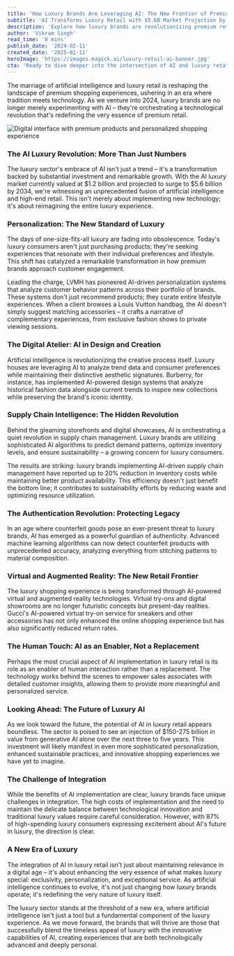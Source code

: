 ```yaml
---
title: 'How Luxury Brands Are Leveraging AI: The New Frontier of Premium Retail Innovation'
subtitle: 'AI Transforms Luxury Retail with $5.6B Market Projection by 2034'
description: 'Explore how luxury brands are revolutionizing premium retail through AI innovation, with the market projected to reach $5.6 billion by 2034. From personalized shopping experiences to AI-powered design and authentication, discover how high-end retailers are blending tradition with technology to create the future of luxury shopping.'
author: 'Vikram Singh'
read_time: '8 mins'
publish_date: '2024-02-11'
created_date: '2025-02-11'
heroImage: 'https://images.magick.ai/luxury-retail-ai-banner.jpg'
cta: 'Ready to dive deeper into the intersection of AI and luxury retail? Follow us on LinkedIn at MagickAI to stay at the forefront of premium retail innovation and join an exclusive community of industry leaders shaping the future of luxury experiences.'
---
```


The marriage of artificial intelligence and luxury retail is reshaping the landscape of premium shopping experiences, ushering in an era where tradition meets technology. As we venture into 2024, luxury brands are no longer merely experimenting with AI – they're orchestrating a technological revolution that's redefining the very essence of premium retail.

![Digital interface with premium products and personalized shopping experience](https://i.magick.ai/PIXE/1739294235521_magick_img.webp)

### The AI Luxury Revolution: More Than Just Numbers

The luxury sector's embrace of AI isn't just a trend – it's a transformation backed by substantial investment and remarkable growth. With the AI luxury market currently valued at $1.2 billion and projected to surge to $5.6 billion by 2034, we're witnessing an unprecedented fusion of artificial intelligence and high-end retail. This isn't merely about implementing new technology; it's about reimagining the entire luxury experience.

### Personalization: The New Standard of Luxury

The days of one-size-fits-all luxury are fading into obsolescence. Today's luxury consumers aren't just purchasing products; they're seeking experiences that resonate with their individual preferences and lifestyle. This shift has catalyzed a remarkable transformation in how premium brands approach customer engagement.

Leading the charge, LVMH has pioneered AI-driven personalization systems that analyze customer behavior patterns across their portfolio of brands. These systems don't just recommend products; they curate entire lifestyle experiences. When a client browses a Louis Vuitton handbag, the AI doesn't simply suggest matching accessories – it crafts a narrative of complementary experiences, from exclusive fashion shows to private viewing sessions.

### The Digital Atelier: AI in Design and Creation

Artificial intelligence is revolutionizing the creative process itself. Luxury houses are leveraging AI to analyze trend data and consumer preferences while maintaining their distinctive aesthetic signatures. Burberry, for instance, has implemented AI-powered design systems that analyze historical fashion data alongside current trends to inspire new collections while preserving the brand's iconic identity.

### Supply Chain Intelligence: The Hidden Revolution

Behind the gleaming storefronts and digital showcases, AI is orchestrating a quiet revolution in supply chain management. Luxury brands are utilizing sophisticated AI algorithms to predict demand patterns, optimize inventory levels, and ensure sustainability – a growing concern for luxury consumers.

The results are striking: luxury brands implementing AI-driven supply chain management have reported up to 20% reduction in inventory costs while maintaining better product availability. This efficiency doesn't just benefit the bottom line; it contributes to sustainability efforts by reducing waste and optimizing resource utilization.

### The Authentication Revolution: Protecting Legacy

In an age where counterfeit goods pose an ever-present threat to luxury brands, AI has emerged as a powerful guardian of authenticity. Advanced machine learning algorithms can now detect counterfeit products with unprecedented accuracy, analyzing everything from stitching patterns to material composition.

### Virtual and Augmented Reality: The New Retail Frontier

The luxury shopping experience is being transformed through AI-powered virtual and augmented reality technologies. Virtual try-ons and digital showrooms are no longer futuristic concepts but present-day realities. Gucci's AI-powered virtual try-on service for sneakers and other accessories has not only enhanced the online shopping experience but has also significantly reduced return rates.

### The Human Touch: AI as an Enabler, Not a Replacement

Perhaps the most crucial aspect of AI implementation in luxury retail is its role as an enabler of human interaction rather than a replacement. The technology works behind the scenes to empower sales associates with detailed customer insights, allowing them to provide more meaningful and personalized service.

### Looking Ahead: The Future of Luxury AI

As we look toward the future, the potential of AI in luxury retail appears boundless. The sector is poised to see an injection of $150-275 billion in value from generative AI alone over the next three to five years. This investment will likely manifest in even more sophisticated personalization, enhanced sustainable practices, and innovative shopping experiences we have yet to imagine.

### The Challenge of Integration

While the benefits of AI implementation are clear, luxury brands face unique challenges in integration. The high costs of implementation and the need to maintain the delicate balance between technological innovation and traditional luxury values require careful consideration. However, with 87% of high-spending luxury consumers expressing excitement about AI's future in luxury, the direction is clear.

### A New Era of Luxury

The integration of AI in luxury retail isn't just about maintaining relevance in a digital age – it's about enhancing the very essence of what makes luxury special: exclusivity, personalization, and exceptional service. As artificial intelligence continues to evolve, it's not just changing how luxury brands operate; it's redefining the very nature of luxury itself.

The luxury sector stands at the threshold of a new era, where artificial intelligence isn't just a tool but a fundamental component of the luxury experience. As we move forward, the brands that will thrive are those that successfully blend the timeless appeal of luxury with the innovative capabilities of AI, creating experiences that are both technologically advanced and deeply personal.